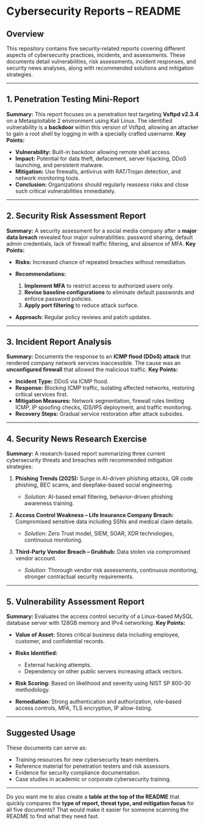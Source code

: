 
# Cybersecurity Reports – README

## Overview

This repository contains five security-related reports covering different aspects of cybersecurity practices, incidents, and assessments. These documents detail vulnerabilities, risk assessments, incident responses, and security news analyses, along with recommended solutions and mitigation strategies.

---

## **1. Penetration Testing Mini-Report**

**Summary:**
This report focuses on a penetration test targeting **Vsftpd v2.3.4** on a Metasploitable 2 environment using Kali Linux. The identified vulnerability is a **backdoor** within this version of Vsftpd, allowing an attacker to gain a root shell by logging in with a specially crafted username.
**Key Points:**

* **Vulnerability:** Built-in backdoor allowing remote shell access.
* **Impact:** Potential for data theft, defacement, server hijacking, DDoS launching, and persistent malware.
* **Mitigation:** Use firewalls, antivirus with RAT/Trojan detection, and network monitoring tools.
* **Conclusion:** Organizations should regularly reassess risks and close such critical vulnerabilities immediately.

---

## **2. Security Risk Assessment Report**

**Summary:**
A security assessment for a social media company after a **major data breach** revealed four major vulnerabilities: password sharing, default admin credentials, lack of firewall traffic filtering, and absence of MFA.
**Key Points:**

* **Risks:** Increased chance of repeated breaches without remediation.
* **Recommendations:**

  1. **Implement MFA** to restrict access to authorized users only.
  2. **Revise baseline configurations** to eliminate default passwords and enforce password policies.
  3. **Apply port filtering** to reduce attack surface.
* **Approach:** Regular policy reviews and patch updates.

---

## **3. Incident Report Analysis**

**Summary:**
Documents the response to an **ICMP flood (DDoS) attack** that rendered company network services inaccessible. The cause was an **unconfigured firewall** that allowed the malicious traffic.
**Key Points:**

* **Incident Type:** DDoS via ICMP flood.
* **Response:** Blocking ICMP traffic, isolating affected networks, restoring critical services first.
* **Mitigation Measures:** Network segmentation, firewall rules limiting ICMP, IP spoofing checks, IDS/IPS deployment, and traffic monitoring.
* **Recovery Steps:** Gradual service restoration after attack subsides.

---

## **4. Security News Research Exercise**

**Summary:**
A research-based report summarizing three current cybersecurity threats and breaches with recommended mitigation strategies:

1. **Phishing Trends (2025):** Surge in AI-driven phishing attacks, QR code phishing, BEC scams, and deepfake-based social engineering.

   * *Solution:* AI-based email filtering, behavior-driven phishing awareness training.
2. **Access Control Weakness – Life Insurance Company Breach:** Compromised sensitive data including SSNs and medical claim details.

   * *Solution:* Zero Trust model, SIEM, SOAR, XDR technologies, continuous monitoring.
3. **Third-Party Vendor Breach – Grubhub:** Data stolen via compromised vendor account.

   * *Solution:* Thorough vendor risk assessments, continuous monitoring, stronger contractual security requirements.

---

## **5. Vulnerability Assessment Report**

**Summary:**
Evaluates the access control security of a Linux-based MySQL database server with 128GB memory and IPv4 networking.
**Key Points:**

* **Value of Asset:** Stores critical business data including employee, customer, and confidential records.
* **Risks Identified:**

  * External hacking attempts.
  * Dependency on other public servers increasing attack vectors.
* **Risk Scoring:** Based on likelihood and severity using NIST SP 800-30 methodology.
* **Remediation:** Strong authentication and authorization, role-based access controls, MFA, TLS encryption, IP allow-listing.

---

## Suggested Usage

These documents can serve as:

* Training resources for new cybersecurity team members.
* Reference material for penetration testers and risk assessors.
* Evidence for security compliance documentation.
* Case studies in academic or corporate cybersecurity training.

---

Do you want me to also create a **table at the top of the README** that quickly compares the **type of report, threat type, and mitigation focus** for all five documents? That would make it easier for someone scanning the README to find what they need fast.
